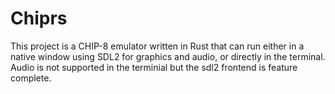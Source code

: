 # Chiprs

This project is a CHIP-8 emulator written in Rust that can run either in a native window using SDL2 for graphics and audio, or directly in the terminal. Audio is not supported in the terminial but the sdl2 frontend is feature complete. 

